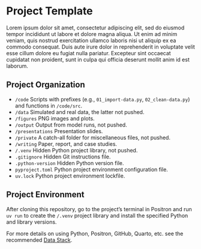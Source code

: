 # Project Template


Lorem ipsum dolor sit amet, consectetur adipiscing elit, sed do eiusmod
tempor incididunt ut labore et dolore magna aliqua. Ut enim ad minim
veniam, quis nostrud exercitation ullamco laboris nisi ut aliquip ex ea
commodo consequat. Duis aute irure dolor in reprehenderit in voluptate
velit esse cillum dolore eu fugiat nulla pariatur. Excepteur sint
occaecat cupidatat non proident, sunt in culpa qui officia deserunt
mollit anim id est laborum.

## Project Organization

- `/code` Scripts with prefixes (e.g., `01_import-data.py`,
  `02_clean-data.py`) and functions in `/code/src`.
- `/data` Simulated and real data, the latter not pushed.
- `/figures` PNG images and plots.
- `/output` Output from model runs, not pushed.
- `/presentations` Presentation slides.
- `/private` A catch-all folder for miscellaneous files, not pushed.
- `/writing` Paper, report, and case studies.
- `/.venv` Hidden Python project library, not pushed.
- `.gitignore` Hidden Git instructions file.
- `.python-version` Hidden Python version file.
- `pyproject.toml` Python project environment configuration file.
- `uv.lock` Python project environment lockfile.

## Project Environment

After cloning this repository, go to the project’s terminal in Positron
and run `uv run` to create the `/.venv` project library and install the
specified Python and library versions.

For more details on using Python, Positron, GitHub, Quarto, etc. see the
recommended [Data Stack](https://github.com/marcdotson/data-stack).
